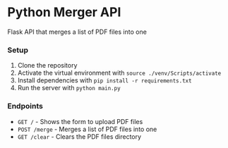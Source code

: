 # Python Merger API

Flask API that merges a list of PDF files into one

### Setup

1. Clone the repository
2. Activate the virtual environment with `source ./venv/Scripts/activate`
3. Install dependencies with `pip install -r requirements.txt`
4. Run the server with `python main.py`

### Endpoints

- `GET /` - Shows the form to upload PDF files
- `POST /merge` - Merges a list of PDF files into one
- `GET /clear` - Clears the PDF files directory

